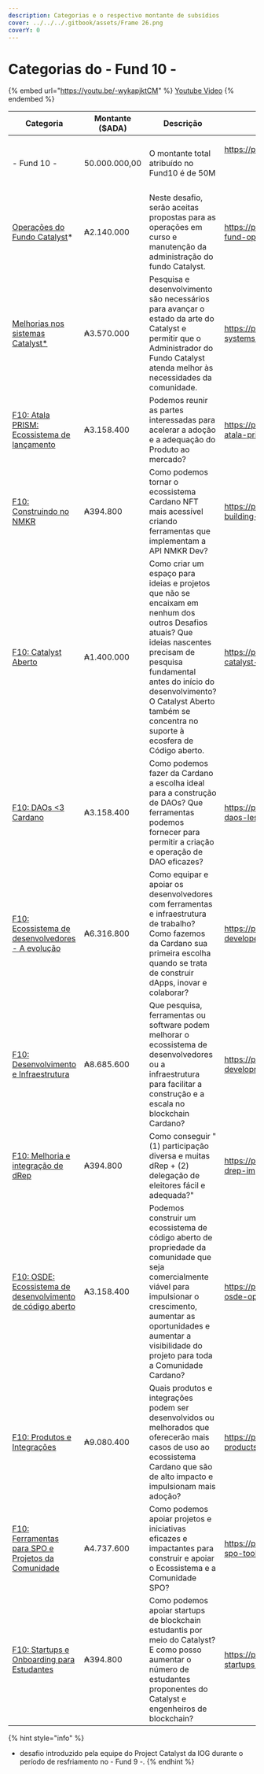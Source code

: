 ```yaml
---
description: Categorias e o respectivo montante de subsídios
cover: ../../../.gitbook/assets/Frame 26.png
coverY: 0
---
```


# Categorias do - Fund 10 -

{% embed url="https://youtu.be/-wykapjktCM" %}
[Youtube Video](https://youtu.be/-wykapjktCM)
{% endembed %}

<table data-view="cards"><thead><tr><th>Categoria</th><th>Montante ($ADA)</th><th>Descrição</th><th>Link</th><th data-hidden data-card-cover data-type="files"></th></tr></thead><tbody><tr><td>- Fund 10 -</td><td>50.000.000,00</td><td>O montante total atribuído no Fund10 é de 50M </td><td><p><a href="https://projectcatalyst.io/funds/10">https://projectcatalyst.io/funds/10</a><br></p><p><br><br></p></td><td><a href="../../../.gitbook/assets/Frame 12.png">Frame 12.png</a></td></tr><tr><td><a href="operacoes-do-fundo-catalyst.md">Operações do Fundo Catalyst</a>*</td><td>₳2.140.000</td><td>Neste desafio, serão aceitas propostas para as operações em curso e manutenção da administração do fundo Catalyst.</td><td><a href="https://projectcatalyst.io/funds/10/catalyst-fund-operations">https://projectcatalyst.io/funds/10/catalyst-fund-operations</a></td><td><a href="../../../.gitbook/assets/Frame 13.png">Frame 13.png</a></td></tr><tr><td><a href="melhorias-nos-sistemas-catalyst.md">Melhorias nos sistemas Catalyst*</a></td><td>₳3.570.000</td><td>Pesquisa e desenvolvimento são necessários para avançar o estado da arte do Catalyst e permitir que o Administrador do Fundo Catalyst atenda melhor às necessidades da comunidade.</td><td><a href="https://projectcatalyst.io/funds/10/catalyst-systems-improvements">https://projectcatalyst.io/funds/10/catalyst-systems-improvements</a></td><td><a href="../../../.gitbook/assets/Frame 14.png">Frame 14.png</a></td></tr><tr><td><a href="f10-atala-prism-ecossistema-de-lancamento.md">F10: Atala PRISM: Ecossistema de lançamento</a></td><td>₳3.158.400</td><td>Podemos reunir as partes interessadas para acelerar a adoção e a adequação do Produto ao mercado?</td><td><a href="https://projectcatalyst.io/funds/10/f10-atala-prism-launch-ecosystem">https://projectcatalyst.io/funds/10/f10-atala-prism-launch-ecosystem</a></td><td><a href="../../../.gitbook/assets/Frame 15.png">Frame 15.png</a></td></tr><tr><td><a href="f10-construindo-no-nmkr.md">F10: Construindo no NMKR</a></td><td>₳394.800</td><td>Como podemos tornar o ecossistema Cardano NFT mais acessível criando ferramentas que implementam a API NMKR Dev?</td><td><a href="https://projectcatalyst.io/funds/10/f10-building-on-nmkr">https://projectcatalyst.io/funds/10/f10-building-on-nmkr</a></td><td><a href="../../../.gitbook/assets/Frame 16.png">Frame 16.png</a></td></tr><tr><td><a href="f10-catalyst-aberto.md">F10: Catalyst Aberto</a></td><td>₳1.400.000</td><td>Como criar um espaço para ideias e projetos que não se encaixam em nenhum dos outros Desafios atuais? Que ideias nascentes precisam de pesquisa fundamental antes do início do desenvolvimento? O Catalyst Aberto também se concentra no suporte à ecosfera de Código aberto.</td><td><a href="https://projectcatalyst.io/funds/10/f10-catalyst-open">https://projectcatalyst.io/funds/10/f10-catalyst-open</a></td><td><a href="../../../.gitbook/assets/Frame 17.png">Frame 17.png</a></td></tr><tr><td><a href="f10-daos-less-than-3-cardano.md">F10: DAOs &#x3C;3 Cardano</a></td><td>₳3.158.400</td><td>Como podemos fazer da Cardano a escolha ideal para a construção de DAOs? Que ferramentas podemos fornecer para permitir a criação e operação de DAO eficazes?</td><td><a href="https://projectcatalyst.io/funds/10/f10-daos-less3-cardano">https://projectcatalyst.io/funds/10/f10-daos-less3-cardano</a></td><td><a href="../../../.gitbook/assets/Frame 18.png">Frame 18.png</a></td></tr><tr><td><a href="f10-ecossistema-de-desenvolvedores-a-evolucao.md">F10: Ecossistema de desenvolvedores - A evolução</a></td><td>₳6.316.800</td><td>Como equipar e apoiar os desenvolvedores com ferramentas e infraestrutura de trabalho? Como fazemos da Cardano sua primeira escolha quando se trata de construir dApps, inovar e colaborar?</td><td><a href="https://projectcatalyst.io/funds/10/f10-developer-ecosystem-the-evolution">https://projectcatalyst.io/funds/10/f10-developer-ecosystem-the-evolution</a></td><td><a href="../../../.gitbook/assets/Frame 19.png">Frame 19.png</a></td></tr><tr><td><a href="f10-desenvolvimento-e-infraestrutura.md">F10: Desenvolvimento e Infraestrutura</a></td><td>₳8.685.600</td><td>Que pesquisa, ferramentas ou software podem melhorar o ecossistema de desenvolvedores ou a infraestrutura para facilitar a construção e a escala no blockchain Cardano?</td><td><a href="https://projectcatalyst.io/funds/10/f10-development-and-infrastructure">https://projectcatalyst.io/funds/10/f10-development-and-infrastructure</a></td><td><a href="../../../.gitbook/assets/Frame 20.png">Frame 20.png</a></td></tr><tr><td><a href="f10-melhoria-e-integracao-de-drep.md">F10: Melhoria e integração de dRep</a></td><td>₳394.800</td><td>Como conseguir "(1) participação diversa e muitas dRep + (2) delegação de eleitores fácil e adequada?"</td><td><a href="https://projectcatalyst.io/funds/10/f10-drep-improvement-and-onboarding">https://projectcatalyst.io/funds/10/f10-drep-improvement-and-onboarding</a></td><td><a href="../../../.gitbook/assets/Frame 21.png">Frame 21.png</a></td></tr><tr><td><a href="f10-osde-ecossistema-de-desenvolvimento-de-codigo-aberto.md">F10: OSDE: Ecossistema de desenvolvimento de código aberto</a></td><td>₳3.158.400</td><td>Podemos construir um ecossistema de código aberto de propriedade da comunidade que seja comercialmente viável para impulsionar o crescimento, aumentar as oportunidades e aumentar a visibilidade do projeto para toda a Comunidade Cardano?</td><td><a href="https://projectcatalyst.io/funds/10/f10-osde-open-source-dev-ecosystem">https://projectcatalyst.io/funds/10/f10-osde-open-source-dev-ecosystem</a></td><td><a href="../../../.gitbook/assets/Frame 22.png">Frame 22.png</a></td></tr><tr><td><a href="f10-produtos-e-integracoes.md">F10: Produtos e Integrações</a></td><td>₳9.080.400</td><td>Quais produtos e integrações podem ser desenvolvidos ou melhorados que oferecerão mais casos de uso ao ecossistema Cardano que são de alto impacto e impulsionam mais adoção?</td><td><a href="https://projectcatalyst.io/funds/10/f10-products-and-integrations">https://projectcatalyst.io/funds/10/f10-products-and-integrations</a></td><td><a href="../../../.gitbook/assets/Frame 23.png">Frame 23.png</a></td></tr><tr><td><a href="f10-ferramentas-para-spo-e-projetos-da-comunidade.md">F10: Ferramentas para SPO e Projetos da Comunidade</a></td><td>₳4.737.600</td><td>Como podemos apoiar projetos e iniciativas eficazes e impactantes para construir e apoiar o Ecossistema e a Comunidade SPO?</td><td><a href="https://projectcatalyst.io/funds/10/f10-spo-tools-and-community-projects">https://projectcatalyst.io/funds/10/f10-spo-tools-and-community-projects</a></td><td><a href="../../../.gitbook/assets/Frame 24.png">Frame 24.png</a></td></tr><tr><td><a href="f10-startups-e-onboarding-para-estudantes.md">F10: Startups e Onboarding para Estudantes</a></td><td>₳394.800</td><td>Como podemos apoiar startups de blockchain estudantis por meio do Catalyst? E como posso aumentar o número de estudantes proponentes do Catalyst e engenheiros de blockchain?</td><td><a href="https://projectcatalyst.io/funds/10/f10-startups-and-onboarding-for-students">https://projectcatalyst.io/funds/10/f10-startups-and-onboarding-for-students</a></td><td><a href="../../../.gitbook/assets/Frame 25.png">Frame 25.png</a></td></tr></tbody></table>

{% hint style="info" %}
* desafio introduzido pela equipe do Project Catalyst da IOG durante o período de resfriamento no - Fund 9 -.
{% endhint %}
